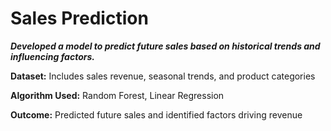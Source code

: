 # Sales Prediction

**_Developed a model to predict future sales based on historical trends and influencing factors._**

**Dataset:** Includes sales revenue, seasonal trends, and product categories

**Algorithm Used:** Random Forest, Linear Regression

**Outcome:** Predicted future sales and identified factors driving revenue
